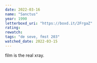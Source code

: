 ```yaml
---
date: 2022-03-16
name: "Sanctus"
year: 1990
letterboxd_uri: "https://boxd.it/2FrgaZ"
rating: 
rewatch: 
tags: "de seve, fmst 203"
watched_date: 2022-03-15
---
```


film is the real xray.
